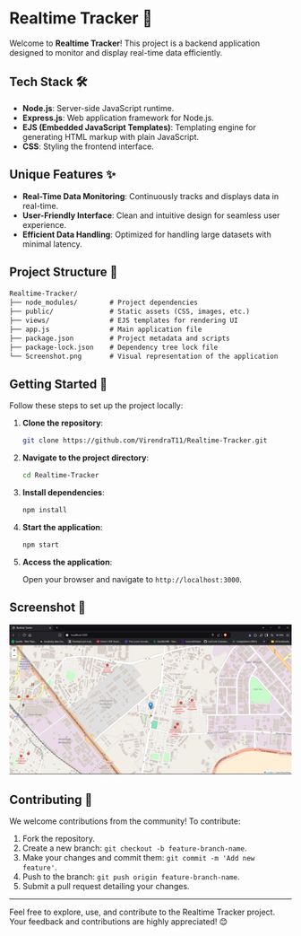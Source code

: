 # Realtime Tracker 🚀

Welcome to **Realtime Tracker**! This project is a backend application designed to monitor and display real-time data efficiently.

## Tech Stack 🛠️

- **Node.js**: Server-side JavaScript runtime.
- **Express.js**: Web application framework for Node.js.
- **EJS (Embedded JavaScript Templates)**: Templating engine for generating HTML markup with plain JavaScript.
- **CSS**: Styling the frontend interface.

## Unique Features ✨

- **Real-Time Data Monitoring**: Continuously tracks and displays data in real-time.
- **User-Friendly Interface**: Clean and intuitive design for seamless user experience.
- **Efficient Data Handling**: Optimized for handling large datasets with minimal latency.

## Project Structure 📁

```plaintext
Realtime-Tracker/
├── node_modules/        # Project dependencies
├── public/              # Static assets (CSS, images, etc.)
├── views/               # EJS templates for rendering UI
├── app.js               # Main application file
├── package.json         # Project metadata and scripts
├── package-lock.json    # Dependency tree lock file
└── Screenshot.png       # Visual representation of the application
```

## Getting Started 🚀

Follow these steps to set up the project locally:

1. **Clone the repository**:

   ```bash
   git clone https://github.com/VirendraT11/Realtime-Tracker.git
   ```

2. **Navigate to the project directory**:

   ```bash
   cd Realtime-Tracker
   ```

3. **Install dependencies**:

   ```bash
   npm install
   ```

4. **Start the application**:

   ```bash
   npm start
   ```

5. **Access the application**:

   Open your browser and navigate to `http://localhost:3000`.

## Screenshot 📸

![Application Screenshot](https://github.com/VirendraT11/Realtime-Tracker/blob/main/Screenshot%202024-12-27%20203647.png)


## Contributing 🤝

We welcome contributions from the community! To contribute:

1. Fork the repository.
2. Create a new branch: `git checkout -b feature-branch-name`.
3. Make your changes and commit them: `git commit -m 'Add new feature'`.
4. Push to the branch: `git push origin feature-branch-name`.
5. Submit a pull request detailing your changes.


---

Feel free to explore, use, and contribute to the Realtime Tracker project. Your feedback and contributions are highly appreciated! 😊 
